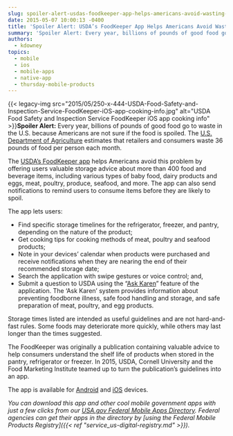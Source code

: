 ```yaml
---
slug: spoiler-alert-usdas-foodkeeper-app-helps-americans-avoid-wasting-good-food
date: 2015-05-07 10:00:13 -0400
title: 'Spoiler Alert: USDA’s FoodKeeper App Helps Americans Avoid Wasting Good Food'
summary: 'Spoiler Alert: Every year, billions of pounds of good food go to waste in the U.S. because Americans are not sure if the food is spoiled. The U.S. Department of Agriculture estimates that retailers and consumers waste 36 pounds of food per'
authors:
  - kdowney
topics:
  - mobile
  - ios
  - mobile-apps
  - native-app
  - thursday-mobile-products
---
```


{{< legacy-img src="2015/05/250-x-444-USDA-Food-Safety-and-Inspection-Service-FoodKeeper-iOS-app-cooking-info.jpg" alt="USDA Food Safety and Inspection Service FoodKeeper iOS app cooking info" >}}**Spoiler Alert:** Every year, billions of pounds of good food go to waste in the U.S. because Americans are not sure if the food is spoiled. The [U.S. Department of Agriculture](http://www.usda.gov/wps/portal/usda/usdahome) estimates that retailers and consumers waste 36 pounds of food per person each month.

The [USDA’s FoodKeeper app](http://www.usda.gov/wps/portal/usda/usdamobile?contentid=2015/04/0086.xml&contentidonly=true) helps Americans avoid this problem by offering users valuable storage advice about more than 400 food and beverage items, including various types of baby food, dairy products and eggs, meat, poultry, produce, seafood, and more. The app can also send notifications to remind users to consume items before they are likely to spoil.

The app lets users:

  * Find specific storage timelines for the refrigerator, freezer, and pantry, depending on the nature of the product;
  * Get cooking tips for cooking methods of meat, poultry and seafood products;
  * Note in your devices’ calendar when products were purchased and receive notifications when they are nearing the end of their recommended storage date;
  * Search the application with swipe gestures or voice control; and,
  * Submit a question to USDA using the “[Ask Karen](http://www.fsis.usda.gov/wps/portal/informational/askkaren)” feature of the application. The ‘Ask Karen’ system provides information about preventing foodborne illness, safe food handling and storage, and safe preparation of meat, poultry, and egg products.

Storage times listed are intended as useful guidelines and are not hard-and-fast rules. Some foods may deteriorate more quickly, while others may last longer than the times suggested.

The FoodKeeper was originally a publication containing valuable advice to help consumers understand the shelf life of products when stored in the pantry, refrigerator or freezer. In 2015, USDA, Cornell University and the Food Marketing Institute teamed up to turn the publication’s guidelines into an app.

The app is available for [Android](https://play.google.com/store/apps/details?id=gov.usda.fsis.foodkeeper&hl=en) and [iOS](https://itunes.apple.com/us/app/usda-foodkeeper/id978186100?mt=8) devices.

_You can download this app and other cool mobile government apps with just a few clicks from our [USA.gov Federal Mobile Apps Directory](http://www.usa.gov/mobileapps.shtml). Federal agencies can get their apps in the directory by [using the Federal Mobile Products Registry]({{< ref "service_us-digital-registry.md" >}})._
